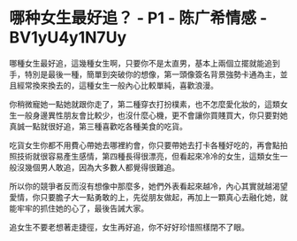 # 哪种女生最好追？ - P1 - 陈广希情感 - BV1yU4y1N7Uy

哪種女生最好追，這幾種女生啊，只要你不是太直男，基本上兩個立擺就能追到手，特別是最後一種，簡單到突破你的想像，第一頭像簽名背景強勢卡通為主，並且經常換來換去的，這種女生一般內心比較單純，喜歡浪漫。

你稍微寵她一點她就跟你走了，第二種穿衣打扮樸素，也不怎麼愛化妝的，這類女生一般身邊異性朋友會比較少，也沒什麼心機，更不會讓你買賤買大，你只要對她真誠一點就很好追，第三種喜歡吃各種美食的吃貨。

吃貨女生你都不用費心帶她去哪裡約會，你只要帶她去打卡各種好吃的，再會點拍照技術就很容易產生感情，第四種長得很漂亮，但看起來冷冷的女生，這類女生一般沒幾個男人敢追，因為大多數人都覺得很難追。

所以你的競爭者反而沒有想像中那麼多，她們外表看起來越冷，內心其實就越渴望愛情，你只要膽子大一點勇敢的上，先從朋友做起，再加上一顆真心去融化她，就能牢牢的抓住她的心了，最後告誡大家。

追女生不要老想著走捷徑，女生再好追，你不好好珍惜照樣閉不了眼。